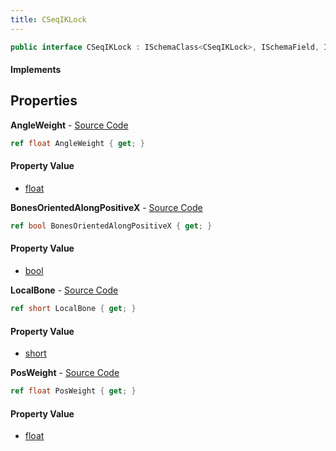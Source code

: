 ```yaml
---
title: CSeqIKLock
---
```


```csharp
public interface CSeqIKLock : ISchemaClass<CSeqIKLock>, ISchemaField, ISchemaClass, INativeHandle
```

#### Implements

## Properties

**AngleWeight** - [Source Code](https://github.com/swiftly-solution/swiftlys2/blob/main/managed/src/SwiftlyS2.Generated/Schemas/Interfaces/CSeqIKLock.cs#L18)

```csharp
ref float AngleWeight { get; }
```

#### Property Value

- [float](https://learn.microsoft.com/dotnet/api/system.single)

**BonesOrientedAlongPositiveX** - [Source Code](https://github.com/swiftly-solution/swiftlys2/blob/main/managed/src/SwiftlyS2.Generated/Schemas/Interfaces/CSeqIKLock.cs#L22)

```csharp
ref bool BonesOrientedAlongPositiveX { get; }
```

#### Property Value

- [bool](https://learn.microsoft.com/dotnet/api/system.boolean)

**LocalBone** - [Source Code](https://github.com/swiftly-solution/swiftlys2/blob/main/managed/src/SwiftlyS2.Generated/Schemas/Interfaces/CSeqIKLock.cs#L20)

```csharp
ref short LocalBone { get; }
```

#### Property Value

- [short](https://learn.microsoft.com/dotnet/api/system.int16)

**PosWeight** - [Source Code](https://github.com/swiftly-solution/swiftlys2/blob/main/managed/src/SwiftlyS2.Generated/Schemas/Interfaces/CSeqIKLock.cs#L16)

```csharp
ref float PosWeight { get; }
```

#### Property Value

- [float](https://learn.microsoft.com/dotnet/api/system.single)

